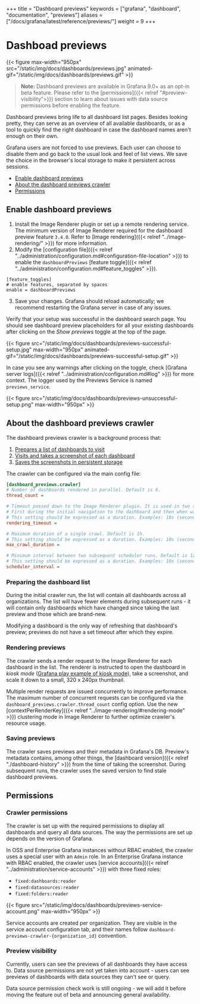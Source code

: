 +++
title = "Dashboard previews"
keywords = ["grafana", "dashboard", "documentation", "previews"]
aliases = ["/docs/grafana/latest/reference/previews/"]
weight = 9
+++

# Dashboad previews

{{< figure  max-width="950px" src="/static/img/docs/dashboards/previews.jpg" animated-gif="/static/img/docs/dashboards/previews.gif" >}}

> **Note:** Dashboard previews are available in Grafana 9.0+ as an opt-in beta feature. Please refer to the [permissions]({{< relref "#preview-visibility">}}) section to learn about issues with data source permissions before enabling the feature.

Dashboard previews bring life to all dashboard list pages. Besides looking pretty, they can serve as an overview of all available dashboards, or as a tool to quickly find the right dashboard in case the dashboard names aren't enough on their own.

Grafana users are not forced to use previews. Each user can choose to disable them and go back to the usual look and feel of list views. We save the choice in the browser's local storage to make it persistent across sessions.

- [Enable dashboard previews](#enable-dashboard-previews)
- [About the dashboard previews crawler](#about-the-dashboard-previews-crawler)
- [Permissions](#permissions)

## Enable dashboard previews

1. Install the Image Renderer plugin or set up a remote rendering service. The minimum version of Image Renderer required for the dashboard preview feature `3.4.0`. Refer to [Image rendering]({{< relref "../image-rendering/" >}}) for more information.
2. Modify the [configuration file]({{< relref "../administration/configuration.md#configuration-file-location" >}}) to enable the `dashboardPreviews` [feature toggle]({{< relref "../administration/configuration.md#feature_toggles" >}}).

```
[feature_toggles]
# enable features, separated by spaces
enable = dashboardPreviews
```

3. Save your changes. Grafana should reload automatically; we recommend restarting the Grafana server in case of any issues.

Verify that your setup was successful in the dashboard search page. You should see dashboard preview placeholders for all your existing dashboards after clicking on the _Show previews_ toggle at the top of the page.

{{< figure src="/static/img/docs/dashboards/previews-successful-setup.jpg"
max-width="950px" animated-gif="/static/img/docs/dashboards/previews-successful-setup.gif" >}}

In case you see any warnings after clicking on the toggle, check [Grafana server logs]({{< relref "../administration/configuration.md#log" >}}) for more context. The logger used by the Previews Service is named `previews_service`.

{{< figure src="/static/img/docs/dashboards/previews-unsuccessful-setup.png" max-width="950px" >}}

## About the dashboard previews crawler

The dashboard previews crawler is a background process that:

1. [Prepares a list of dashboards to visit](#preparing-the-dashboard-list)
2. [Visits and takes a screenshot of each dashboard](#rendering-previews)
3. [Saves the screenshots in persistent storage](#saving-previews)

The crawler can be configured via the main config file:

```ini
[dashboard_previews.crawler]
# Number of dashboards rendered in parallel. Default is 6.
thread_count =

# Timeout passed down to the Image Renderer plugin. It is used in two separate places within a single rendering request:
# First during the initial navigation to the dashboard and then when waiting for all the panels to load. Default is 20s.
# This setting should be expressed as a duration. Examples: 10s (seconds), 1m (minutes).
rendering_timeout =

# Maximum duration of a single crawl. Default is 1h.
# This setting should be expressed as a duration. Examples: 10s (seconds), 1m (minutes).
max_crawl_duration =

# Minimum interval between two subsequent scheduler runs. Default is 12h.
# This setting should be expressed as a duration. Examples: 10s (seconds), 1m (minutes).
scheduler_interval =
```

### Preparing the dashboard list

During the initial crawler run, the list will contain all dashboards across all organizations.
The list will have fewer elements during subsequent runs - it will contain only dashboards which have changed since taking the last preview and those which are brand-new.

Modifying a dashboard is the only way of refreshing that dashboard's preview; previews do not have a set timeout after which they expire.

### Rendering previews

The crawler sends a render request to the Image Renderer for each dashboard in the list. The renderer is instructed to open the dashboard in _kiosk mode_ ([Grafana play example of kiosk mode](https://play.grafana.org/playlists/play/1?kiosk)), take a screenshot, and scale it down to a small, 320 x 240px thumbnail.

Multiple render requests are issued concurrently to improve performance. The maximum number of concurrent requests can be configured via the `dashboard_previews.crawler.thread_count` config option.
Use the new [contextPerRenderKey]({{< relref "../image-rendering/#rendering-mode" >}}) clustering mode in Image Renderer to further optimize crawler's resource usage.

### Saving previews

The crawler saves previews and their metadata in Grafana's DB. Preview's metadata contains, among other things, the [dashboard version]({{< relref "./dashboard-history" >}}) from the time of taking the screenshot. During subsequent runs, the crawler uses the saved version to find stale dashboard previews.

## Permissions

### Crawler permissions

The crawler is set up with the required permissions to display all dashboards and query all data sources. The way the permissions are set up depends on the version of Grafana.

In OSS and Enterprise Grafana instances without RBAC enabled, the crawler uses a special user with an `Admin` role.
In an Enterprise Grafana instance with RBAC enabled, the crawler uses [service accounts]({{< relref "../administration/service-accounts" >}}) with three fixed roles:

- `fixed:dashboards:reader`
- `fixed:datasources:reader`
- `fixed:folders:reader`

{{< figure src="/static/img/docs/dashboards/previews-service-account.png" max-width="950px" >}}

Service accounts are created per organization. They are visible in the service account configuration tab, and their names follow `dashboard-previews-crawler-{organization_id}` convention.

### Preview visibility

Currently, users can see the previews of all dashboards they have access to. Data source permissions are not yet taken into account - users can see previews of dashboards with data sources they can't see or query.

Data source permission check work is still ongoing - we will add it before moving the feature out of beta and announcing general availability.

